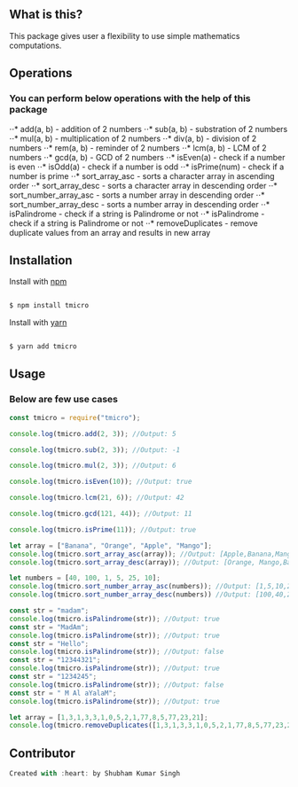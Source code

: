 ## What is this?

This package gives user a flexibility to use simple mathematics computations.

## Operations

### You can perform below operations with the help of this package

⋅⋅* add(a, b) - addition of 2 numbers
⋅⋅* sub(a, b) - substration of 2 numbers
⋅⋅* mul(a, b) - multiplication of 2 numbers
⋅⋅* div(a, b) - division of 2 numbers
⋅⋅* rem(a, b) - reminder of 2 numbers
⋅⋅* lcm(a, b) - LCM of 2 numbers
⋅⋅* gcd(a, b) - GCD of 2 numbers
⋅⋅* isEven(a) - check if a number is even
⋅⋅* isOdd(a) - check if a number is odd
⋅⋅* isPrime(num) - check if a number is prime
⋅⋅* sort_array_asc - sorts a character array in ascending order
⋅⋅* sort_array_desc - sorts a character array in descending order
⋅⋅* sort_number_array_asc - sorts a number array in descending order
⋅⋅* sort_number_array_desc - sorts a number array in descending order
⋅⋅* isPalindrome - check if a string is Palindrome or not
⋅⋅* isPalindrome - check if a string is Palindrome or not
⋅⋅* removeDuplicates - remove duplicate values from an array and results in new array

## Installation

Install with [npm](https://www.npmjs.com/)

```javascript

$ npm install tmicro

```

Install with [yarn](https://yarnpkg.com/)

```javascript

$ yarn add tmicro

```

## Usage

### Below are few use cases

```javascript
const tmicro = require("tmicro");

console.log(tmicro.add(2, 3)); //Output: 5

console.log(tmicro.sub(2, 3)); //Output: -1

console.log(tmicro.mul(2, 3)); //Output: 6

console.log(tmicro.isEven(10)); //Output: true

console.log(tmicro.lcm(21, 6)); //Output: 42

console.log(tmicro.gcd(121, 44)); //Output: 11

console.log(tmicro.isPrime(11)); //Output: true

let array = ["Banana", "Orange", "Apple", "Mango"];
console.log(tmicro.sort_array_asc(array)); //Output: [Apple,Banana,Mango,Orange]
console.log(tmicro.sort_array_desc(array)); //Output: [Orange, Mango,Banana,Apple]

let numbers = [40, 100, 1, 5, 25, 10];
console.log(tmicro.sort_number_array_asc(numbers)); //Output: [1,5,10,25,40,100]
console.log(tmicro.sort_number_array_desc(numbers)) //Output: [100,40,25,10,5,1]

const str = "madam";
console.log(tmicro.isPalindrome(str)); //Output: true
const str = "MadAm";
console.log(tmicro.isPalindrome(str)); //Output: true
const str = "Hello";
console.log(tmicro.isPalindrome(str)); //Output: false
const str = "12344321";
console.log(tmicro.isPalindrome(str)); //Output: true
const str = "1234245";
console.log(tmicro.isPalindrome(str)); //Output: false
const str = " M Al aYalaM";
console.log(tmicro.isPalindrome(str)); //Output: true

let array = [1,3,1,3,3,1,0,5,2,1,77,8,5,77,23,21];
console.log(tmicro.removeDuplicates([1,3,1,3,3,1,0,5,2,1,77,8,5,77,23,21])); //Output: [ 1, 3, 0, 5, 2, 77, 8, 23, 21 ]
```

## Contributor

```javascript
Created with :heart: by Shubham Kumar Singh
```
